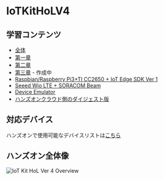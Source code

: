 # IoTKitHoLV4 
## 学習コンテンツ 
- [全体](https://1drv.ms/p/s!Aihe6QsTtyqct5NOzof1p8JH3XQdUQ)  
- [第一章](https://1drv.ms/p/s!Aihe6QsTtyqct5NQBGA32Y7fOV06hA)  
- [第二章](https://1drv.ms/p/s!Aihe6QsTtyqct5NPsPTykYx8VQ6aNw)  
- [第三章](https://1drv.ms/p/s!Aihe6QsTtyqct5dX4wrO9jbJ1L-30w) - 作成中 
- [Raspbian/Raspberry Pi3+TI CC2650 + IoT Edge SDK Ver 1](https://1drv.ms/p/s!Aihe6QsTtyqct5NNh7x8T_5g0zXQuw)  
- [Seeed Wio LTE + SORACOM Beam](https://www.slideshare.net/SeeedJP/iot-kit-seeed-wio-lte-soracom-beam-v41) 
- [Device Emulator](https://1drv.ms/p/s!Aihe6QsTtyqct-IS-ARyuLG9mNwWyQ)
- [ハンズオンクラウド側のダイジェスト版](https://1drv.ms/p/s!Aihe6QsTtyqct-ImTzRnlsQldB-2pw)

## 対応デバイス 
ハンズオンで使用可能なデバイスリストは[こちら](./DeviceList.md) 

## ハンズオン全体像  
![IoT Kit HoL Ver 4 Overview](images/IoTKitHoLV4OV.png)
